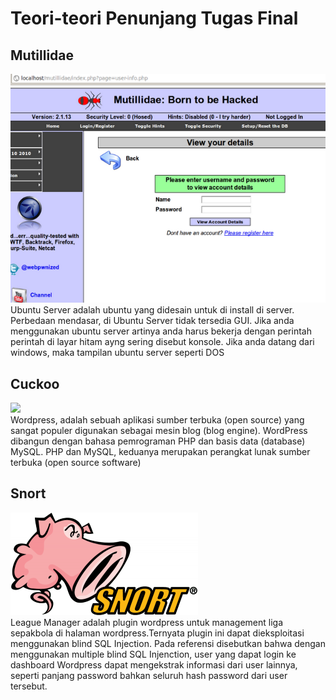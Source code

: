 # Teori-teori Penunjang Tugas Final

## Mutillidae

![](/assets/teori-tugasfinal/teori_mutillidae.png)  
Ubuntu Server adalah ubuntu yang didesain untuk di install di server. Perbedaan mendasar, di Ubuntu Server tidak tersedia GUI. Jika anda menggunakan ubuntu server artinya anda harus bekerja dengan perintah perintah di layar hitam ayng sering disebut konsole. Jika anda datang dari windows, maka tampilan ubuntu server seperti DOS

## Cuckoo

![](/assets/teori-tugasfinal/cuckoo.png)  
Wordpress, adalah sebuah aplikasi sumber terbuka \(open source\) yang sangat populer digunakan sebagai mesin blog \(blog engine\). WordPress dibangun dengan bahasa pemrograman PHP dan basis data \(database\) MySQL. PHP dan MySQL, keduanya merupakan perangkat lunak sumber terbuka \(open source software\)

## Snort

![](/assets/teori-tugasfinal/teori_snort.png)  
League Manager adalah plugin wordpress untuk management liga sepakbola di halaman wordpress.Ternyata plugin ini dapat dieksploitasi menggunakan blind SQL Injection. Pada referensi disebutkan bahwa dengan menggunakan multiple blind SQL Injenction, user yang dapat login ke dashboard Wordpress dapat mengekstrak informasi dari user lainnya, seperti panjang password bahkan seluruh hash password dari user tersebut.